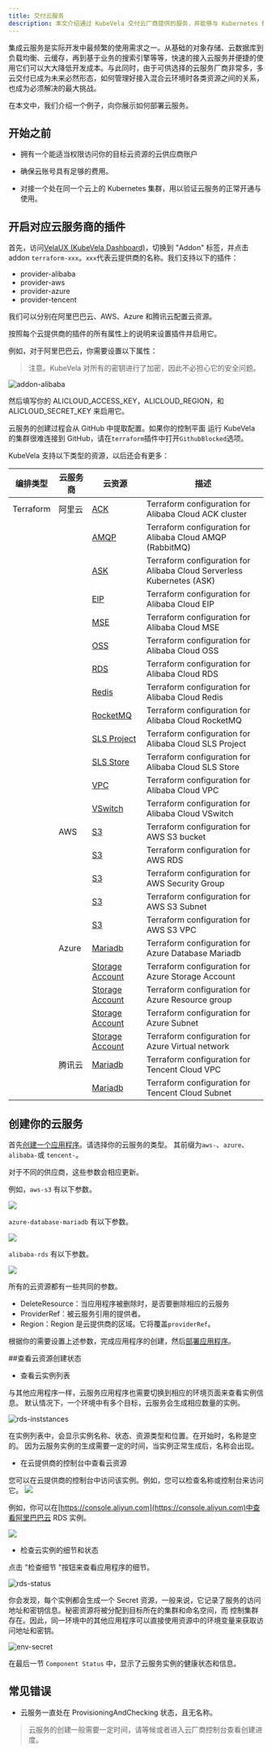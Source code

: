 ```yaml
---
title: 交付云服务
description: 本文介绍通过 KubeVela 交付云厂商提供的服务，并能够与 Kubernetes 集群中的业务打通。
---
```


集成云服务是实际开发中最频繁的使用需求之一。从基础的对象存储、云数据库到负载均衡、云缓存，再到基于业务的搜索引擎等等，快速的接入云服务并便捷的使用它们可以大大降低开发成本。与此同时，由于可供选择的云服务厂商非常多，多云交付已成为未来必然形态，如何管理好接入混合云环境时各类资源之间的关系，也成为必须解决的最大挑战。

在本文中，我们介绍一个例子，向你展示如何部署云服务。

## 开始之前

- 拥有一个能适当权限访问你的目标云资源的云供应商账户

- 确保云账号具有足够的费用。

- 对接一个处在同一个云上的 Kubernetes 集群，用以验证云服务的正常开通与使用。

## 开启对应云服务商的插件

首先，访问[VelaUX (KubeVela Dashboard)](../install#3-安装-VelaUX)，切换到 "Addon" 标签，并点击 addon
`terraform-xxx`。`xxx`代表云提供商的名称。我们支持以下的插件：

- provider-alibaba
- provider-aws
- provider-azure
- provider-tencent

我们可以分别在阿里巴巴云、AWS、Azure 和腾讯云配置云资源。

按照每个云提供商的插件的所有属性上的说明来设置插件并启用它。

例如，对于阿里巴巴云，你需要设置以下属性：

> 注意。KubeVela 对所有的密钥进行了加密，因此不必担心它的安全问题。

![addon-alibaba](../resources/addon-alibaba.jpg)

然后填写你的 ALICLOUD_ACCESS_KEY，ALICLOUD_REGION，和 ALICLOUD_SECRET_KEY 来启用它。

云服务的创建过程会从 GitHub 中提取配置。如果你的控制平面 运行 KubeVela 的集群很难连接到 GitHub，请在`terraform`插件中打开`GithubBlocked`选项。

KubeVela 支持以下类型的资源，以后还会有更多：

| 编排类型  | 云服务商 | 云资源                                                                                   | 描述                                                                  |
| --------- | -------- | ---------------------------------------------------------------------------------------- | --------------------------------------------------------------------- |
| Terraform | 阿里云   | [ACK](../end-user/components/cloud-services/terraform/alibaba-ack)                       | Terraform configuration for Alibaba Cloud ACK cluster                 |
|           |          | [AMQP](../end-user/components/cloud-services/terraform/alibaba-amqp)                     | Terraform configuration for Alibaba Cloud AMQP (RabbitMQ)             |
|           |          | [ASK](../end-user/components/cloud-services/terraform/alibaba-ask)                       | Terraform configuration for Alibaba Cloud Serverless Kubernetes (ASK) |
|           |          | [EIP](../end-user/components/cloud-services/terraform/alibaba-eip)                       | Terraform configuration for Alibaba Cloud EIP                         |
|           |          | [MSE](../end-user/components/cloud-services/terraform/alibaba-mse)                       | Terraform configuration for Alibaba Cloud MSE                         |
|           |          | [OSS](../end-user/components/cloud-services/terraform/alibaba-oss)                       | Terraform configuration for Alibaba Cloud OSS                         |
|           |          | [RDS](../end-user/components/cloud-services/terraform/alibaba-rds)                       | Terraform configuration for Alibaba Cloud RDS                         |
|           |          | [Redis](../end-user/components/cloud-services/terraform/alibaba-redis)                   | Terraform configuration for Alibaba Cloud Redis                       |
|           |          | [RocketMQ](../end-user/components/cloud-services/terraform/alibaba-rocketmq)             | Terraform configuration for Alibaba Cloud RocketMQ                    |
|           |          | [SLS Project](../end-user/components/cloud-services/terraform/alibaba-sls-project)       | Terraform configuration for Alibaba Cloud SLS Project                 |
|           |          | [SLS Store](../end-user/components/cloud-services/terraform/alibaba-sls-store)           | Terraform configuration for Alibaba Cloud SLS Store                   |
|           |          | [VPC](../end-user/components/cloud-services/terraform/alibaba-vpc)                       | Terraform configuration for Alibaba Cloud VPC                         |
|           |          | [VSwitch](../end-user/components/cloud-services/terraform/alibaba-vswitch)               | Terraform configuration for Alibaba Cloud VSwitch                     |
|           | AWS      | [S3](../end-user/components/cloud-services/terraform/aws-s3)                             | Terraform configuration for AWS S3 bucket                             |
|           |          | [S3](../end-user/components/cloud-services/terraform/aws-rds)                            | Terraform configuration for AWS RDS                                   |
|           |          | [S3](../end-user/components/cloud-services/terraform/aws-security-group)                 | Terraform configuration for AWS Security Group                        |
|           |          | [S3](../end-user/components/cloud-services/terraform/aws-subnet)                         | Terraform configuration for AWS S3 Subnet                             |
|           |          | [S3](../end-user/components/cloud-services/terraform/aws-vpc)                            | Terraform configuration for AWS S3 VPC                                |
|           | Azure    | [Mariadb](../end-user/components/cloud-services/terraform/azure-database-mariadb)        | Terraform configuration for Azure Database Mariadb                    |
|           |          | [Storage Account](../end-user/components/cloud-services/terraform/azure-storage-account) | Terraform configuration for Azure Storage Account                     |
|           |          | [Storage Account](../end-user/components/cloud-services/terraform/azure-resource-group)  | Terraform configuration for Azure Resource group                      |
|           |          | [Storage Account](../end-user/components/cloud-services/terraform/azure-subnet)          | Terraform configuration for Azure Subnet                              |
|           |          | [Storage Account](../end-user/components/cloud-services/terraform/azure-virtual-network) | Terraform configuration for Azure Virtual network                     |
|           | 腾讯云   | [Mariadb](../end-user/components/cloud-services/terraform/tencent-vpc)                   | Terraform configuration for Tencent Cloud VPC                         |
|           |          | [Mariadb](../end-user/components/cloud-services/terraform/tencent-subnet)                | Terraform configuration for Tencent Cloud Subnet                      |

## 创建你的云服务

首先[创建一个应用程序](../how-to/dashboard/application/create-application)。请选择你的云服务的类型。
其前缀为`aws-`、`azure`、`alibaba-`或 `tencent-`。

对于不同的供应商，这些参数会相应更新。

例如，`aws-s3` 有以下参数。

![](../resources/aws-s3-parameters.png)

`azure-database-mariadb` 有以下参数。

![](../resources/azure-database-mariadb-parameters.png)

`alibaba-rds` 有以下参数。

![](../resources/alibaba-rds-parameters.png)

所有的云资源都有一些共同的参数。

- DeleteResource：当应用程序被删除时，是否要删除相应的云服务
- ProviderRef：被云服务引用的提供者。
- Region：Region 是云提供商的区域。它将覆盖`providerRef`。

根据你的需要设置上述参数，完成应用程序的创建，然后[部署应用程序](../how-to/dashboard/application/deploy-application)。

##查看云资源创建状态

- 查看云实例列表

与其他应用程序一样，云服务应用程序也需要切换到相应的环境页面来查看实例信息。 默认情况下，一个环境中有多个目标，云服务会生成相应数量的实例。

![rds-inststances](../resources/rds-instances.jpg)

在实例列表中，会显示实例名称、状态、资源类型和位置。在开始时，名称是空的。 因为云服务实例的生成需要一定的时间，当实例正常生成后，名称会出现。

- 在云提供商的控制台中查看云资源

您可以在云提供商的控制台中访问该实例。例如，您可以检查名称或控制台来访问它。
![](../resources/application-console-link.png)

例如，你可以在[https://console.aliyun.com](https://console.aliyun.com)中查看阿里巴巴云 RDS 实例。

![](../resources/alibaba-cloud-rds-console.png)

- 检查云实例的细节和状态

点击 "检查细节 "按钮来查看应用程序的细节。

![rds-status](../resources/rds-status.jpg)

你会发现，每个实例都会生成一个 Secret 资源，一般来说，它记录了服务的访问地址和密钥信息。秘密资源将被分配到目标所在的集群和命名空间，而
控制集群存在。因此，同一环境中的其他应用程序可以直接使用资源中的环境变量来获取访问地址和密钥。

![env-secret](../resources/env-secret.jpg)

在最后一节 `Component Status` 中，显示了云服务实例的健康状态和信息。

## 常见错误

- 云服务一直处在 ProvisioningAndChecking 状态，且无名称。

> 云服务的创建一般需要一定时间，请等候或者进入云厂商控制台查看创建进度。
